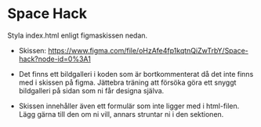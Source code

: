 # Space Hack

Styla index.html enligt figmaskissen nedan.

- Skissen: https://www.figma.com/file/oHzAfe4fp1kqtnQiZwTrbY/Space-hack?node-id=0%3A1

- Det finns ett bildgalleri i koden som är bortkommenterat då det inte finns med i skissen på figma. Jättebra träning att försöka göra ett snyggt bildgalleri på sidan som ni får designa själva.

- Skissen innehåller även ett formulär som inte ligger med i html-filen. Lägg gärna till den om ni vill, annars struntar ni i den sektionen.

